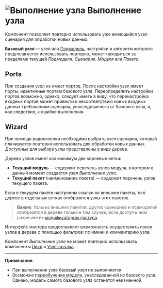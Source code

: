 # ![Выполнение узла](../../images/icons/components/script-deductor_default.svg) Выполнение узла

Компонент позволяет повторно использовать уже имеющийся узел сценария для обработки новых данных.

**Базовый узел** — узел или [Подмодель](./submodel.md), настройки и алгоритм которого предполагается использовать повторно, может находиться за пределами текущей *Подмодели*, *Сценария*, *Модуля* или *Пакета*.

## Ports

При создании узел не имеет [портов](../../scenario/ports/README.md). После настройки узел имеет порты, идентичные портам базового узла. Переопределить настройки портов возможно, однако, следует иметь в виду, что перенастройка входных портов может привести к несоответствию новых входных данных требованиям сценария, унаследованного от базового узла, и, как следствие, к ошибке выполнения.

## Wizard

При помощи радиокнопки необходимо выбрать узел сценария, который планируется повторно использовать для обработки новых данных. *Доступные* для выбора узлы представлены в виде дерева.

Дерево узлов имеет как минимум две корневые ветки:

* **Текущий модуль** — содержит перечень узлов модуля, в котором в данный момент создается узел *Выполнение узла*;
* **Текущий пакет** (наименование пакета) — содержит перечень узлов текущего пакета.

Если в текущем пакете настроены ссылки на внешние пакеты, то в дереве в отдельных ветках отобразятся узлы этих пакетов.

> **Важно**: Узлы из внешних пакетов, других сценариев и подмоделей отобразятся в дереве только в том случае, если доступ к ним разрешен их [модификатором доступа](../../scenario/access-modifier.md).

Интерфейс мастера предоставляет возможность осуществлять поиск узлов в дереве с помощью фильтров: по имени и комментарию узла.

Компонент *Выполнение узла* не может повторно использовать компоненты [Цикл](./cycle.md) и [Узел-ссылка](./unit-link.md).

-----

**Примечание**:

* При выполнении узла базовый узел не выполняется.
* Возможно [переобучение модели](../../scenario/training-processors.md), унаследованной из базового узла. Однако, модель самого базового узла останется неизменной.
